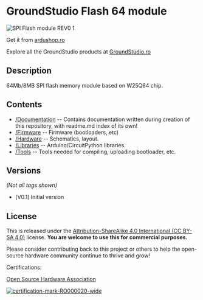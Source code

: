 GroundStudio Flash 64 module
====================================
![SPI Flash module REV0 1](https://github.com/GroundStudio/GroundStudio_8MB_SPI_Flash_module/assets/77836107/00ba62b7-7a47-4130-bf37-534c8a7b0bd7)

Get it from [ardushop.ro](https://ardushop.ro/ro/home/1848-modul-memorie-flash-64bit-8mbyte.html)

Explore all the GroundStudio products at [GroundStudio.ro](https://groundstudio.ro/)

Description
-------------------
64Mb/8MB SPI flash memory module based on W25Q64 chip.

Contents
-------------------

* [/Documentation](https://github.com/GroundStudio/GroundStudio_8MB_SPI_Flash_module/tree/main/Documentation) -- Contains documentation written during creation of this repository, with readme.md index of its own!
* [/Firmware](https://github.com/GroundStudio/GroundStudio_8MB_SPI_Flash_module/tree/main/Firmware) -- Firmware (bootloaders, etc)
* [/Hardware](https://github.com/GroundStudio/GroundStudio_8MB_SPI_Flash_module/tree/main/Hardware) -- Schematics, layout.
* [/Libraries](https://github.com/GroundStudio/GroundStudio_8MB_SPI_Flash_module/tree/main/Libraries) -- Arduino/CircuitPython libraries. 
* [/Tools](https://github.com/GroundStudio/GroundStudio_8MB_SPI_Flash_module/tree/main) -- Tools needed for compiling, uploading bootloader, etc.

Versions
-------------------
*(Not all tags shown)*
* [V0.1] Initial version

License
-------------------

This is released under the [Attribution-ShareAlike 4.0 International (CC BY-SA 4.0)](https://creativecommons.org/licenses/by-sa/4.0/) license. 
**You are welcome to use this for commercial purposes.**

Please consider contributing back to this project or others to help the open-source hardware community continue to thrive and grow! 

Certifications:

[Open Source Hardware Association](https://certification.oshwa.org/ro000020.html)   
   
[![certification-mark-RO000020-wide](https://github.com/GroundStudio/GroundStudio_8MB_SPI_Flash_module/assets/77836107/901d9654-228e-487e-a274-519e8129bf71)
](https://certification.oshwa.org/ro000020.html)
